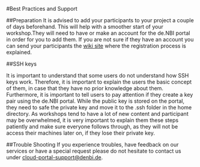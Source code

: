 #Best Practices and Support

##Preparation
It is advised to add your participants to your project a couple of days beforehand. This will help with a smoother start of your workshop.They will need to have or make an account for the de.NBI portal in order for you to add them. If you are not sure if they have an account you can send your participants the [wiki site](registration.md) where the registration process is explained.

##SSH keys

It is important to understand that some users do not understand how SSH keys work. Therefore, it is important to explain the users the basic concept of them, in case that they have no prior knowledge about them.
Furthermore, it is important to tell users to pay attention if they create a key pair using the de.NBI portal. While the public key is stored on the portal, they need to safe the private key and move it to the .ssh folder in the home directory. As workshops tend to have a lot of new content and participant may be overwhelmed, it is very important to explain them these steps patiently and make sure everyone follows through, as they will not be access their machines later on, if they lose their private key.

##Trouble Shooting
If you experience troubles, have feedback on our services or have a special request please do not hesitate to contact us under cloud-portal-support@denbi.de.
